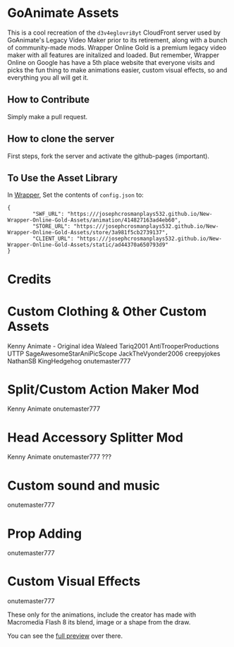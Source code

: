 # GoAnimate Assets
This is a cool recreation of the `d3v4eglovri8yt` CloudFront server used by GoAnimate's Legacy Video Maker prior to its retirement, along with a bunch of community-made mods.
Wrapper Online Gold is a premium legacy video maker with all features are initalized and loaded. But remember, Wrapper Online on Google has have a 5th place website that everyone visits and picks the fun thing to make animations easier, custom visual effects, so and everything you all will get it.

## How to Contribute
Simply make a pull request.

## How to clone the server
First steps, fork the server and activate the github-pages (important).

## To Use the Asset Library
In [Wrapper](https://github.com/GoAnimate-Wrapper/GoAnimate-Wrapper), Set the contents of `config.json` to:
```
{
        "SWF_URL": "https:///josephcrosmanplays532.github.io/New-Wrapper-Online-Gold-Assets/animation/414827163ad4eb60",
        "STORE_URL": "https:///josephcrosmanplays532.github.io/New-Wrapper-Online-Gold-Assets/store/3a981f5cb2739137",
        "CLIENT_URL": "https:///josephcrosmanplays532.github.io/New-Wrapper-Online-Gold-Assets/static/ad44370a650793d9"
}
```

# Credits

# Custom Clothing & Other Custom Assets 
Kenny Animate - Original idea
Waleed Tariq2001
AntiTrooperProductions UTTP
SageAwesomeStarAniPicScope
JackTheVyonder2006
creepyjokes
NathanSB
KingHedgehog
onutemaster777

# Split/Custom Action Maker Mod 
Kenny Animate
onutemaster777

# Head Accessory Splitter Mod 
Kenny Animate
onutemaster777
???

# Custom sound and music
onutemaster777

# Prop Adding
onutemaster777

# Custom Visual Effects
onutemaster777

These only for the animations, include the creator has made with Macromedia Flash 8 its blend, image or a shape from the draw.

You can see the [full preview](http://wrapper-online-gold2.herokuapp.com) over there.

